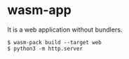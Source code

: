 # wasm-app

It is a web application without bundlers.

```
$ wasm-pack build --target web
$ python3 -m http.server
```
